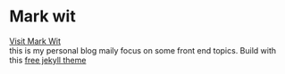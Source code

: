 

# Mark wit

[Visit Mark Wit](https://markwit.cc) 
<br>
this is my personal blog maily focus on some front end topics.
Build with this [free jekyll theme](https://aweekj.github.io/Kiko-plus/)

